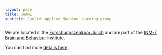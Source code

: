 ```yaml
---
layout: page
title: JuAML
subtitle: Juelich Applied Machine Learning group
---
```


We are located in the [Forschungszentrum Jülich](https://www.fz-juelich.de) and are part of the [INM-7 Brain and Behaviour](https://www.fz-juelich.de/inm/inm-7/EN/Home/home_node.html) institute.

You can find more [details here](https://www.fzj.de/inm/inm-7/EN/Forschung/Applied%20Machine%20Learning/_node.html).


